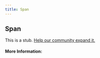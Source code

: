 ```yaml
---
title: Span
---
```


## Span

This is a stub. [Help our community expand it.](https://github.com/freeCodeCamp/guide-articles/tree/master/articles/Math/Span/index.md)

<!-- The article goes here, in GitHub-flavored Markdown. Feel free to add YouTube videos, images, and CodePen/JSBin embeds  -->

#### More Information:
<!-- Please add any articles you think might be helpful to read before writing the article -->


